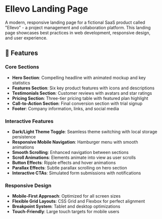 # Ellevo Landing Page

A modern, responsive landing page for a fictional SaaS product called "Ellevo" - a project management and collaboration platform. This landing page showcases best practices in web development, responsive design, and user experience.

## 🚀 Features

### Core Sections
- **Hero Section**: Compelling headline with animated mockup and key statistics
- **Features Section**: Six key product features with icons and descriptions
- **Testimonials Section**: Customer reviews with avatars and star ratings
- **Pricing Section**: Three-tier pricing table with featured plan highlight
- **Call-to-Action Section**: Final conversion section with trial signup
- **Footer**: Company information, links, and social media

### Interactive Features
- **Dark/Light Theme Toggle**: Seamless theme switching with local storage persistence
- **Responsive Mobile Navigation**: Hamburger menu with smooth animations
- **Smooth Scrolling**: Enhanced navigation between sections
- **Scroll Animations**: Elements animate into view as user scrolls
- **Button Effects**: Ripple effects and hover animations
- **Parallax Effects**: Subtle parallax scrolling on hero section
- **Interactive CTAs**: Simulated form submissions with notifications

### Responsive Design
- **Mobile-First Approach**: Optimized for all screen sizes
- **Flexible Grid Layouts**: CSS Grid and Flexbox for perfect alignment
- **Breakpoint System**: Tablet and desktop optimizations
- **Touch-Friendly**: Large touch targets for mobile users
